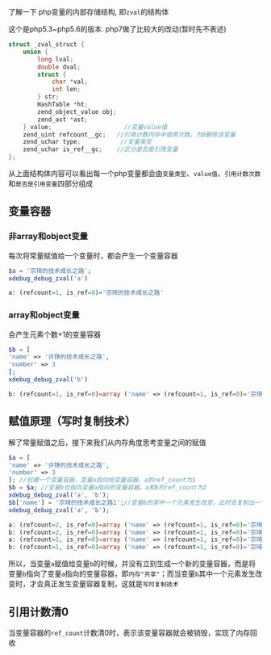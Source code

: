 了解一下 php变量的内部存储结构, 即`zval`的结构体

这个是php5.3~php5.6的版本. php7做了比较大的改动(暂时先不表述)

```c
struct _zval_struct {
	union {
		long lval;
		double dval;
		struct {
			char *val;
			int len;
		} str;
		HashTable *ht;
		zend_object_value obj;
		zend_ast *ast;
	} value;					//变量value值
	zend_uint refcount__gc;   //引用计数内存中使用次数，为0删除该变量
	zend_uchar type;		   //变量类型
	zend_uchar is_ref__gc;    //区分是否是引用变量
};

```

从上面结构体内容可以看出每一个php变量都会由`变量类型`、`value值`、`引用计数次数`和`是否是引用变量`四部分组成

## 变量容器

### 非array和object变量

每次将常量赋值给一个变量时，都会产生一个变量容器

```php
$a = '宗琦的技术成长之路';
xdebug_debug_zval('a')

```

```php
a: (refcount=1, is_ref=0)='宗琦的技术成长之路'
```

### array和object变量

会产生元素个数+1的变量容器

```php
$b = [
'name' => '许铮的技术成长之路',
'number' => 3
];
xdebug_debug_zval('b')

```

```php
b: (refcount=1, is_ref=0)=array ('name' => (refcount=1, is_ref=0)='宗琦的技术成长之路', 'number' => (refcount=1, is_ref=0)=3)

```

## 赋值原理（写时复制技术）

解了常量赋值之后，接下来我们从内存角度思考变量之间的赋值

```php
$a = [
'name' => '许铮的技术成长之路',
'number' => 3
]; //创建一个变量容器，变量a指向给变量容器，a的ref_count为1
$b = $a; //变量b也指向变量a指向的变量容器，a和b的ref_count为2
xdebug_debug_zval('a', 'b');
$b['name'] = '宗琦的技术成长之路1';//变量b的其中一个元素发生改变，此时会复制出一个新的变量容器，变量b重新指向新的变量容器，a和b的ref_count变成1
xdebug_debug_zval('a', 'b'); 

```

```php
a: (refcount=2, is_ref=0)=array ('name' => (refcount=1, is_ref=0)='宗琦的技术成长之路', 'number' => (refcount=1, is_ref=0)=3)
b: (refcount=2, is_ref=0)=array ('name' => (refcount=1, is_ref=0)='宗琦的技术成长之路', 'number' => (refcount=1, is_ref=0)=3)
a: (refcount=1, is_ref=0)=array ('name' => (refcount=1, is_ref=0)='宗琦的技术成长之路', 'number' => (refcount=1, is_ref=0)=3)
b: (refcount=1, is_ref=0)=array ('name' => (refcount=1, is_ref=0)='宗琦的技术成长之路1', 'number' => (refcount=1, is_ref=0)=3)

```

所以，当变量`a`赋值给变量`b`的时候，并没有立刻生成一个新的变量容器，而是将变量`b`指向了变量`a`指向的变量容器，即`内存"共享"`；而当变量`b`其中一个元素发生改变时，才会真正发生变量容器复制，这就是`写时复制技术`

## 引用计数清0

当变量容器的`ref_count`计数清0时，表示该变量容器就会被销毁，实现了内存回收



